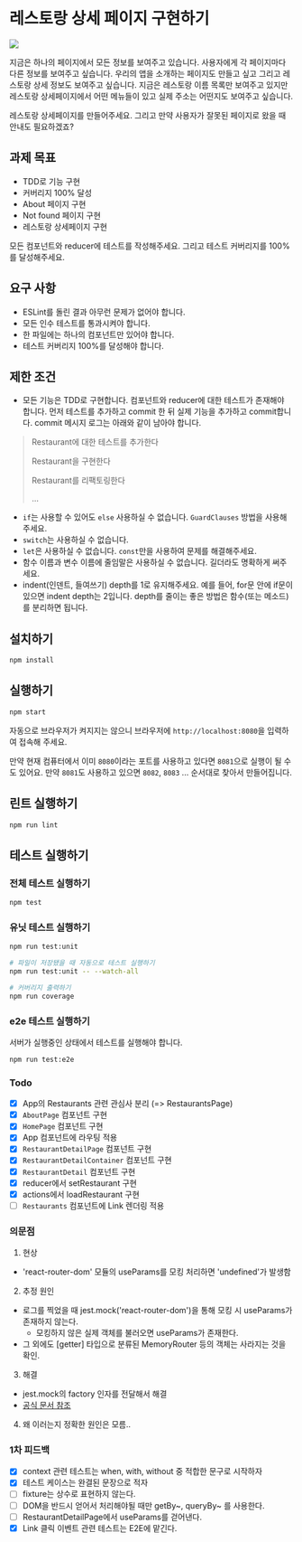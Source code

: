 # 레스토랑 상세 페이지 구현하기

![](https://user-images.githubusercontent.com/14071105/86525302-4d69d080-bec0-11ea-825b-18174b9c65bb.gif)

지금은 하나의 페이지에서 모든 정보를 보여주고 있습니다. 사용자에게 각 페이지마다 다른 정보를 보여주고 싶습니다. 우리의 앱을 소개하는 페이지도 만들고 싶고 그리고 레스토랑 상세 정보도 보여주고 싶습니다. 지금은 레스토랑 이름 목록만 보여주고 있지만 레스토랑 상세페이지에서 어떤 메뉴들이 있고 실제 주소는 어떤지도 보여주고 싶습니다.  

레스토랑 상세페이지를 만들어주세요. 그리고 만약 사용자가 잘못된 페이지로 왔을 때 안내도 필요하겠죠?

## 과제 목표

- TDD로 기능 구현
- 커버리지 100% 달성
- About 페이지 구현
- Not found 페이지 구현
- 레스토랑 상세페이지 구현

모든 컴포넌트와 reducer에 테스트를 작성해주세요. 그리고 테스트 커버리지를 100%를 달성해주세요.

## 요구 사항

- ESLint를 돌린 결과 아무런 문제가 없어야 합니다.
- 모든 인수 테스트를 통과시켜야 합니다.
- 한 파일에는 하나의 컴포넌트만 있어야 합니다.
- 테스트 커버리지 100%를 달성해야 합니다.

## 제한 조건

- 모든 기능은 TDD로 구현합니다. 컴포넌트와 reducer에 대한 테스트가 존재해야 합니다. 먼저 테스트를 추가하고 commit 한 뒤 실제 기능을 추가하고 commit합니다. commit 메시지 로그는 아래와 같이 남아야 합니다.

> Restaurant에 대한 테스트를 추가한다
>
> Restaurant을 구현한다
>
> Restaurant를 리팩토링한다
>
> ...

* `if`는 사용할 수 있어도 `else` 사용하실 수 없습니다. `GuardClauses` 방법을 사용해주세요.
* `switch`는 사용하실 수 없습니다.
* `let`은 사용하실 수 없습니다. `const`만을 사용하여 문제를 해결해주세요.
* 함수 이름과 변수 이름에 줄임말은 사용하실 수 없습니다. 길더라도 명확하게 써주세요.
* indent(인덴트, 들여쓰기) depth를 1로 유지해주세요.
예를 들어, for문 안에 if문이 있으면 indent depth는 2입니다.
depth를 줄이는 좋은 방법은 함수(또는 메소드)를 분리하면 됩니다.

## 설치하기

```bash
npm install
```

## 실행하기

```bash
npm start
```

자동으로 브라우저가 켜지지는 않으니 브라우저에 `http://localhost:8080`을 입력하여 접속해 주세요.  

만약 현재 컴퓨터에서 이미 `8080`이라는 포트를 사용하고 있다면 `8081`으로 실행이 될 수도 있어요. 만약 `8081`도 사용하고 있으면 `8082`, `8083` ... 순서대로 찾아서 만들어집니다.

## 린트 실행하기

```bash
npm run lint
```

## 테스트 실행하기

### 전체 테스트 실행하기

```bash
npm test
```

### 유닛 테스트 실행하기

```bash
npm run test:unit

# 파일이 저장됐을 때 자동으로 테스트 실행하기
npm run test:unit -- --watch-all

# 커버리지 출력하기
npm run coverage
```

### e2e 테스트 실행하기

서버가 실행중인 상태에서 테스트를 실행해야 합니다.

```bash
npm run test:e2e
```

### Todo
- [X] App의 Restaurants 관련 관심사 분리 (=> RestaurantsPage)
- [X] `AboutPage` 컴포넌트 구현
- [X] `HomePage` 컴포넌트 구현
- [X] App 컴포넌트에 라우팅 적용
- [X] `RestaurantDetailPage` 컴포넌트 구현
- [X] `RestaurantDetailContainer` 컴포넌트 구현
- [X] `RestaurantDetail` 컴포넌트 구현
- [X] reducer에서 setRestaurant 구현
- [X] actions에서 loadRestaurant 구현
- [ ] `Restaurants` 컴포넌트에 Link 렌더링 적용

### 의문점
1. 현상
- 'react-router-dom' 모듈의 useParams를 모킹 처리하면 'undefined'가 발생함

2. 추정 원인
- 로그를 찍었을 때 jest.mock('react-router-dom')을 통해 모킹 시 useParams가 존재하지 않는다.
  - 모킹하지 않은 실제 객체를 불러오면 useParams가 존재한다.
- 그 외에도 [getter] 타입으로 분류된 MemoryRouter 등의 객체는 사라지는 것을 확인.

3. 해결
- jest.mock의 factory 인자를 전달해서 해결
- [공식 문서 참조](https://jestjs.io/docs/en/jest-object#jestmockmodulename-factory-options)

4. 왜 이러는지 정확한 원인은 모름..

### 1차 피드백
- [X] context 관련 테스트는 when, with, without 중 적합한 문구로 시작하자
- [X] 테스트 케이스는 완결된 문장으로 적자
- [ ] fixture는 상수로 표현하지 않는다.
- [ ] DOM을 반드시 얻어서 처리해야될 때만 getBy~, queryBy~ 를 사용한다.
- [ ] RestaurantDetailPage에서 useParams를 걷어낸다.
- [X] Link 클릭 이벤트 관련 테스트는 E2E에 맡긴다.
